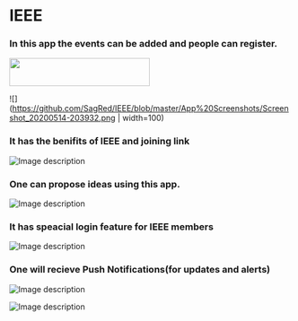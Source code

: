# IEEE
### In this app the events can be added and people can register.
<img src="https://github.com/SagRed/IEEE/blob/master/App%20Screenshots/Screenshot_20200514-203932.png"  width="250" height="50">

![](https://github.com/SagRed/IEEE/blob/master/App%20Screenshots/Screenshot_20200514-203932.png | width=100)


### It has the benifits of IEEE and joining link


![Image description](https://github.com/SagRed/IEEE/blob/master/App%20Screenshots/Screenshot_20200514-203937.png)



### One can propose ideas using this app.


![Image description](https://github.com/SagRed/IEEE/blob/master/App%20Screenshots/Screenshot_20200514-203942.png)


### It has speacial login feature for IEEE members



![Image description](https://github.com/SagRed/IEEE/blob/master/App%20Screenshots/Screenshot_20200514-203946.png)




### One will recieve Push Notifications(for updates and alerts)



![Image description](https://github.com/SagRed/IEEE/blob/master/App%20Screenshots/Screenshot_20200514-232618.png)


![Image description](https://github.com/SagRed/IEEE/blob/master/App%20Screenshots/Screenshot_20200514-232627.png)
